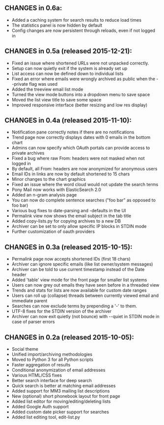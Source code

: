 ## CHANGES in 0.6a:

- Added a caching system for search results to reduce load times
- The statistics panel is now hidden by default
- Config changes are now persistent through reloads, even if not logged in
  
## CHANGES in 0.5a (released 2015-12-21):

- Fixed an issue where shortened URLs were not unpacked correctly.
- Setup can now quietly exit if the system is already set up
- List access can now be defined down to individual lists
- Fixed an error where emails were wrongly archived as public when
  the --private flag was used
- Added the treeview email list mode
- Turned the view mode buttons into a dropdown menu to save space
- Moved the list view title to save some space
- Improved responsive interface (better resizing and low res display)

## CHANGES in 0.4a (released 2015-11-10):

- Notification pane correctly notes if there are no notifications
- Trend page now correctly displays dates with 0 emails in the bottom chart
- Admins can now specify which OAuth portals can provide access to private archives
- Fixed a bug where raw From: headers were not masked when not logged in
- By default, all From: headers are now anonymized for anonymous users
- Email IDs in links are now by default shortened to 15 chars
- Minor changes to the chart graphics
- Fixed an issue where the word cloud would not update the search terms
- Pony Mail now works with ElasticSearch 2.0
- Added an n-gram analysis page
- You can now do complete sentence searches ("foo bar" as opposed to foo bar)
- Various bug fixes to date-parsing and -defaults in the UI
- Permalink view now shows the email subject in the tab title
- Added copy-lists.py for copying archives to a new DB
- Archiver can be set to only allow specific IP blocks in STDIN mode
- Further customization of oauth providers

## CHANGES in 0.3a (released 2015-10-15):

- Permalink page now accepts shortened IDs (first 18 chars)
- Archiver can ignore specific emails (like list owner/system messages)
- Archiver can be told to use current timestamp instead of the Date header
- Added 'table' view mode for the front page for smaller list systems
- Users can now grey out emails they have seen before in a threaded view
- Trends and stats for lists are now available for custom date ranges
- Users can roll up (collapse) threads between currently viewed email and immediate parent
- Searches can now exclude terms by prepending a '-' to them.
- UTF-8 fixes for the STDIN version of the archiver
- Archiver can now exit quietly (not bounce) with --quiet in STDIN mode in case of parser errors

## CHANGES in 0.2a (released 2015-10-05):

- Social theme
- Unified import/archiving methodologies
- Moved to Python 3 for all Python scripts
- Faster aggregation of results
- Conditional anonymization of email addresses
- Various HTML/CSS fixes
- Better search interface for deep search
- Quick search is better at matching email addresses
- Added support for MM3 mailing list descriptions
- New (optional) short phonebook layout for front page
- Added list editor for moving/editing/deleting lists
- Added Google Auth support
- Added custom date picker support for searches
- Added list editing tool, edit-list.py

